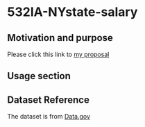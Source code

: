 # 532IA-NYstate-salary

## Motivation and purpose

Please click this link to [my proposal](https://github.com/vincentho32/532IA-NYstate-salary/blob/main/proposal.md)

## Usage section



## Dataset Reference

The dataset is from [Data.gov](https://catalog.data.gov/dataset/occupational-employment-statistics)